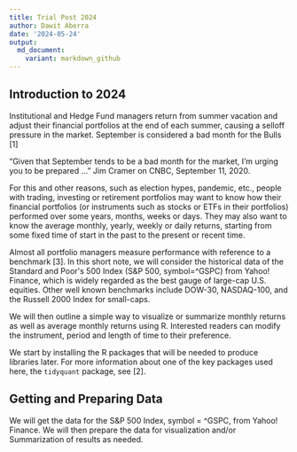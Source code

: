 ```yaml
---
title: Trial Post 2024
author: Dawit Aberra
date: '2024-05-24'
output:
  md_document:
    variant: markdown_github
---
```





## Introduction to 2024

Institutional and Hedge Fund managers return from summer vacation and adjust their financial portfolios at the end of each summer, causing a selloff pressure in the market. September is considered a bad month for the Bulls [1] 

“Given that September tends to be a bad month for the market, I’m urging you to be prepared …” Jim Cramer on CNBC, September 11, 2020.

For this and other reasons, such as election hypes, pandemic, etc., people with trading, investing or retirement portfolios may want to know how their financial portfolios (or instruments such as stocks or ETFs in their portfolios) performed over some years, months, weeks or days. They may also want to know the average monthly, yearly, weekly or daily returns, starting from some fixed time of start in the past to the present or recent time. 

Almost all portfolio managers measure performance with reference to a benchmark [3]. 
In this short note, we will consider the historical data of the Standard and Poor's 500 Index (S&P 500, symbol=^GSPC) from Yahoo! Finance, which is widely regarded as the best gauge of large-cap U.S. equities. Other well known benchmarks include DOW-30, NASDAQ-100, and the Russell 2000 Index for small-caps.

We will then outline a simple way to visualize or summarize monthly returns as well as average monthly returns using R. Interested readers can modify the instrument, period and length of time to their preference.

We start by installing the R packages that  will be needed to produce libraries later. For more information about one of the key packages used here, the `tidyquant` package,  see [2]. 

## Getting and Preparing Data

We will get the data for the S&P 500 Index, symbol = ^GSPC,  from Yahoo! Finance. We will then prepare the data for visualization and/or Summarization  of results as needed. 
